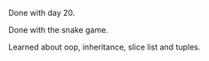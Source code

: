 Done with day 20.

Done with the snake game.

Learned about oop, inheritance, slice list and tuples.

